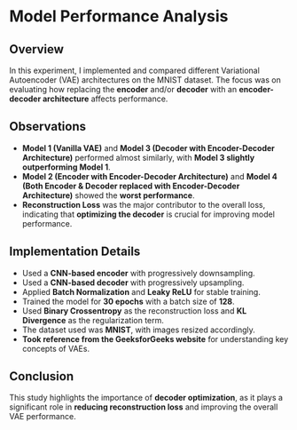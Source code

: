 # Model Performance Analysis

## Overview  
In this experiment, I implemented and compared different Variational Autoencoder (VAE) architectures on the MNIST dataset. The focus was on evaluating how replacing the **encoder** and/or **decoder** with an **encoder-decoder architecture** affects performance.

## Observations  
- **Model 1 (Vanilla VAE)** and **Model 3 (Decoder with Encoder-Decoder Architecture)** performed almost similarly, with **Model 3 slightly outperforming Model 1**.  
- **Model 2 (Encoder with Encoder-Decoder Architecture)** and **Model 4 (Both Encoder & Decoder replaced with Encoder-Decoder Architecture)** showed the **worst performance**.  
- **Reconstruction Loss** was the major contributor to the overall loss, indicating that **optimizing the decoder** is crucial for improving model performance.

## Implementation Details  
- Used a **CNN-based encoder** with progressively downsampling.  
- Used a **CNN-based decoder** with progressively upsampling. 
- Applied **Batch Normalization** and **Leaky ReLU** for stable training.  
- Trained the model for **30 epochs** with a batch size of **128**.  
- Used **Binary Crossentropy** as the reconstruction loss and **KL Divergence** as the regularization term.  
- The dataset used was **MNIST**, with images resized accordingly.  
- **Took reference from the GeeksforGeeks website** for understanding key concepts of VAEs.

## Conclusion  
This study highlights the importance of **decoder optimization**, as it plays a significant role in **reducing reconstruction loss** and improving the overall VAE performance.